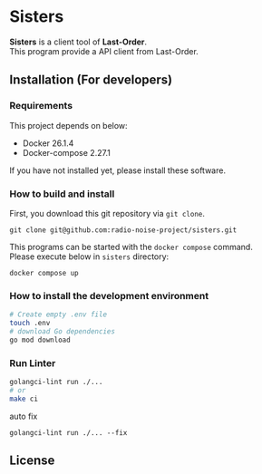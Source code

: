 # Sisters 
**Sisters** is a client tool of **Last-Order**.  
This program provide a API client from Last-Order.

## Installation (For developers)
### Requirements
This project depends on below:  
- Docker 26.1.4
- Docker-compose 2.27.1

If you have not installed yet, please install these software.

### How to build and install
First, you download this git repository via `git clone`.
```
git clone git@github.com:radio-noise-project/sisters.git
```

This programs can be started with the `docker compose` command.  
Please execute below in `sisters` directory:  
```
docker compose up
```

### How to install the development environment
```bash
# Create empty .env file
touch .env
# download Go dependencies
go mod download
```

### Run Linter
```bash
golangci-lint run ./...
# or 
make ci
```
auto fix 
```
golangci-lint run ./... --fix 
```

## License
